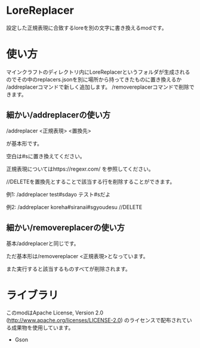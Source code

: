 # LoreReplacer
設定した正規表現に合致するloreを別の文字に書き換えるmodです。
# 使い方
マインクラフトのディレクトリ内にLoreReplacerというフォルダが生成されるのでその中のreplacers.jsonを別に場所から持ってきたものに置き換えるか
/addreplacerコマンドで新しく追加します。
/removereplacerコマンドで削除できます。
## 細かい/addreplacerの使い方
/addreplacer <正規表現> <置換先>

が基本形です。

空白は#sに置き換えてください。

正規表現についてはhttps://regexr.com/ を参照してください。

//DELETEを置換先とすることで該当する行を削除することができます。

例1: /addreplacer test#sdayo テスト#sだよ

例2: /addreplacer koreha#siranai#sgyoudesu //DELETE
## 細かい/removereplacerの使い方
基本/addreplacerと同じです。

ただ基本形は/removereplacer <正規表現>となっています。

また実行すると該当するものすべてが削除されます。
# ライブラリ
このmodはApache License, Version 2.0 (http://www.apache.org/licenses/LICENSE-2.0) のライセンスで配布されている成果物を使用しています。
- Gson
